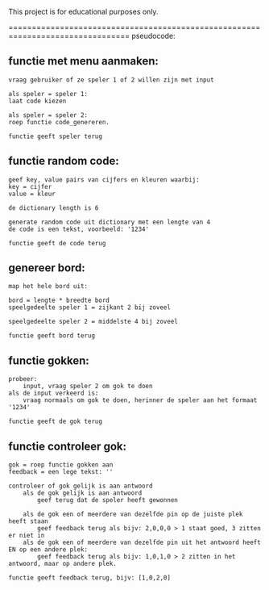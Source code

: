 This project is for educational purposes only.

================================================================================
pseudocode:

## functie met menu aanmaken:
    vraag gebruiker of ze speler 1 of 2 willen zijn met input
    
    als speler = speler 1:
    laat code kiezen

    als speler = speler 2:
    roep functie code_genereren.

    functie geeft speler terug
    

## functie random code:
    geef key, value pairs van cijfers en kleuren waarbij:
    key = cijfer
    value = kleur
    
    de dictionary length is 6

    generate random code uit dictionary met een lengte van 4
    de code is een tekst, voorbeeld: '1234'

    functie geeft de code terug
    

## genereer bord:
    map het hele bord uit:

    bord = lengte * breedte bord 
    speelgedeelte speler 1 = zijkant 2 bij zoveel
    
    speelgedeelte speler 2 = middelste 4 bij zoveel

    functie geeft bord terug


## functie gokken:
    probeer:
        input, vraag speler 2 om gok te doen
    als de input verkeerd is:
        vraag normaals om gok te doen, herinner de speler aan het formaat '1234'

    functie geeft de gok terug


## functie controleer gok:
    gok = roep functie gokken aan
    feedback = een lege tekst: ''

    controleer of gok gelijk is aan antwoord
        als de gok gelijk is aan antwoord
            geef terug dat de speler heeft gewonnen

        als de gok een of meerdere van dezelfde pin op de juiste plek heeft staan
            geef feedback terug als bijv: 2,0,0,0 > 1 staat goed, 3 zitten er niet in
        als de gok een of meerdere van dezelfde pin uit het antwoord heeft EN op een andere plek:
            geef feedback terug als bijv: 1,0,1,0 > 2 zitten in het antwoord, maar op andere plek.

    functie geeft feedback terug, bijv: [1,0,2,0]


